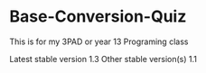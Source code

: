 # Base-Conversion-Quiz
This is for my 3PAD or year 13 Programing class

Latest stable version 1.3
Other stable version(s) 1.1

